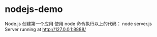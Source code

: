 # nodejs-demo
Node.js 创建第一个应用
使用 node 命令执行以上的代码：
node server.js
Server running at http://127.0.0.1:8888/
